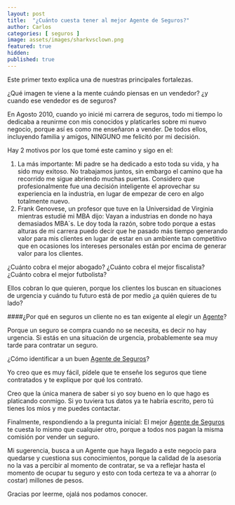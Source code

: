 ```yaml
---
layout: post
title:  "¿Cuánto cuesta tener al mejor Agente de Seguros?"
author: Carlos
categories: [ seguros ]
image: assets/images/sharkvsclown.png
featured: true
hidden: 
published: true
---
```

Este primer texto explica una de nuestras principales fortalezas. 

¿Qué imagen te viene a la mente cuándo piensas en un vendedor? ¿y cuando ese vendedor es de seguros?

En Agosto 2010, cuando yo inicié mi carrera de seguros, todo mi tiempo lo dedicaba a reunirme con mis conocidos y platicarles sobre mi nuevo negocio, porque así es como me enseñaron a vender. De todos ellos, incluyendo familia y amigos, NINGUNO me felicitó por mi decisión.

Hay 2 motivos por los que tomé este camino y sigo en el:
1. La más importante: Mi padre se ha dedicado a esto toda su vida, y ha sido muy exitoso. No trabajamos juntos, sin embargo el camino que ha recorrido me sigue abriendo muchas puertas. Considero que profesionalmente fue una decisión inteligente el aprovechar su experiencia en la industria, en lugar de empezar de cero en algo totalmente nuevo.
2. Frank Genovese, un profesor que tuve en la Universidad de Virginia mientras estudié mi MBA dijo: Vayan a industrias en donde no haya demasiados MBA´s. Le doy toda la razón, sobre todo porque a estas alturas de mi carrera puedo decir que he pasado más tiempo generando valor para mis clientes en lugar de estar en un ambiente tan competitivo que en ocasiones los intereses personales están por encima de generar valor para los clientes.

¿Cuánto cobra el mejor abogado? ¿Cuánto cobra el mejor fiscalista? ¿Cuánto cobra el mejor futbolista?

Ellos cobran lo que quieren, porque los clientes los buscan en situaciones de urgencia y cuándo tu futuro está de por medio ¿a quién quieres de tu lado?

####¿Por qué en seguros un cliente no es tan exigente al elegir un <a href="https://explicamiseguro.com/about">Agente</a>?

Porque un seguro se compra cuando no se necesita, es decir no hay urgencia. Si estás en una situación de urgencia, probablemente sea muy tarde para contratar un seguro.

¿Cómo identificar a un buen <a href="https://explicamiseguro.com/about">Agente de Seguros</a>?

Yo creo que es muy fácil, pídele que te enseñe los seguros que tiene contratados y te explique por qué los contrató.

Creo que la única manera de saber si yo soy bueno en lo que hago es platicando conmigo. Si yo tuviera tus datos ya te habría escrito, pero tú tienes los míos y me puedes contactar. 

Finalmente, respondiendo a la pregunta inicial: El mejor <a href="https://explicamiseguro.com/about">Agente de Seguros</a> te cuesta lo mismo que cualquier otro, porque a todos nos pagan la misma comisión por vender un seguro. 

Mi sugerencia, busca a un Agente que haya llegado a este negocio para quedarse y cuestiona sus conocimientos, porque la calidad de la asesoría no la vas a percibir al momento de contratar, se va a reflejar hasta el momento de ocupar tu seguro y esto con toda certeza te va a ahorrar (o costar) millones de pesos.

Gracias por leerme, ojalá nos podamos conocer.

